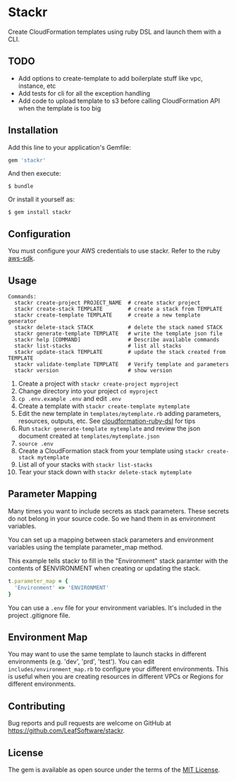 # Stackr

Create CloudFormation templates using ruby DSL and launch them with a CLI.

## TODO

* Add options to create-template to add boilerplate stuff like vpc, instance, etc
* Add tests for cli for all the exception handling
* Add code to upload template to s3 before calling CloudFormation API when the template is too big

## Installation

Add this line to your application's Gemfile:

```ruby
gem 'stackr'
```

And then execute:

    $ bundle

Or install it yourself as:

    $ gem install stackr

## Configuration

You must configure your AWS credentials to use stackr. Refer to the ruby [aws-sdk](http://docs.aws.amazon.com/sdkforruby/api/).

## Usage

```
Commands:
  stackr create-project PROJECT_NAME  # create stackr project
  stackr create-stack TEMPLATE        # create a stack from TEMPLATE
  stackr create-template TEMPLATE     # create a new template generator
  stackr delete-stack STACK           # delete the stack named STACK
  stackr generate-template TEMPLATE   # write the template json file
  stackr help [COMMAND]               # Describe available commands
  stackr list-stacks                  # list all stacks
  stackr update-stack TEMPLATE        # update the stack created from TEMPLATE
  stackr validate-template TEMPLATE   # Verify template and parameters
  stackr version                      # show version
```

1. Create a project with ```stackr create-project myproject```
2. Change directory into your project ```cd myproject```
3. ```cp .env.example .env``` and edit ```.env```
2. Create a template with ```stackr create-template mytemplate```
3. Edit the new template in ```templates/mytemplate.rb``` adding parameters, resources, outputs, etc. See [cloudformation-ruby-dsl](https://github.com/bazaarvoice/cloudformation-ruby-dsl) for tips
4. Run ```stackr generate-template mytemplate``` and review the json document created at ```templates/mytemplate.json```
5. ```source .env```
5. Create a CloudFormation stack from your template using ```stackr create-stack mytemplate```
6. List all of your stacks with ```stackr list-stacks```
7. Tear your stack down with ```stackr delete-stack mytemplate```

## Parameter Mapping

Many times you want to include secrets as stack parameters. These secrets do not belong in your source code. So we hand them in as environment variables.

You can set up a mapping between stack parameters and environment variables using the template parameter_map method.

This example tells stackr to fill in the "Environment" stack paramter with the contents of $ENVIRONMENT when creating or updating the stack.

```ruby
t.parameter_map = {
  'Environment' => 'ENVIRONMENT'
}
```

You can use a ```.env``` file for your environment variables. It's included in the project .gitignore file.

## Environment Map

You may want to use the same template to launch stacks in different environments (e.g. 'dev', 'prd', 'test'). You can edit ```includes/environment_map.rb``` to configure your different environments. This is useful when you are creating resources in different VPCs or Regions for different environments.

## Contributing

Bug reports and pull requests are welcome on GitHub at https://github.com/LeafSoftware/stackr.


## License

The gem is available as open source under the terms of the [MIT License](http://opensource.org/licenses/MIT).
